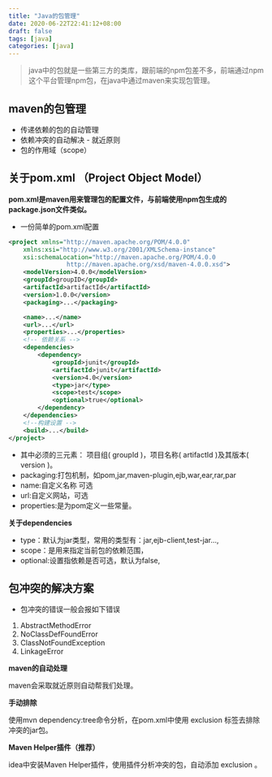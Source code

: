 ```yaml
---
title: "Java的包管理"
date: 2020-06-22T22:41:12+08:00
draft: false
tags: [java]
categories: [java]
---
```


> java中的包就是一些第三方的类库，跟前端的npm包差不多，前端通过npm这个平台管理npm包，在java中通过maven来实现包管理。

## maven的包管理
* 传递依赖的包的自动管理
* 依赖冲突的自动解决 - 就近原则
* 包的作用域（scope）

## 关于pom.xml （Project Object Model）
**pom.xml是maven用来管理包的配置文件，与前端使用npm包生成的package.json文件类似。**

* 一份简单的pom.xml配置
```xml
<project xmlns="http://maven.apache.org/POM/4.0.0"
    xmlns:xsi="http://www.w3.org/2001/XMLSchema-instance"
    xsi:schemaLocation="http://maven.apache.org/POM/4.0.0
                http://maven.apache.org/xsd/maven-4.0.0.xsd">
    <modelVersion>4.0.0</modelVersion>
    <groupId>groupID</groupId>
    <artifactId>artifactId</artifactId>
    <version>1.0.0</version>
    <packaging>...</packaging>

    <name>...</name>
    <url>...</url>
    <properties>...</properties>
    <!-- 依赖关系 -->
    <dependencies>
        <dependency>
            <groupId>junit</groupId>
            <artifactId>junit</artifactId>
            <version>4.0</version>
            <type>jar</type>
            <scope>test</scope>
            <optional>true</optional>
        </dependency>
    </dependencies>
    <!--构建设置 -->
    <build>...</build>
</project>
```
* 其中必须的三元素： 项目组( groupId )，项目名称( artifactId )及其版本( version )。
* packaging:打包机制，如pom,jar,maven-plugin,ejb,war,ear,rar,par
* name:自定义名称 可选
* url:自定义网站，可选
* properties:是为pom定义一些常量。

**关于dependencies**
* type：默认为jar类型，常用的类型有：jar,ejb-client,test-jar...,
* scope：是用来指定当前包的依赖范围，
* optional:设置指依赖是否可选，默认为false,

## 包冲突的解决方案
* 包冲突的错误一般会报如下错误
1. AbstractMethodError
2. NoClassDefFoundError
3. ClassNotFoundException
4. LinkageError

**maven的自动处理**

maven会采取就近原则自动帮我们处理。

**手动排除**

使用mvn dependency:tree命令分析，在pom.xml中使用 exclusion 标签去排除冲突的jar包。

**Maven Helper插件（推荐）**

idea中安装Maven Helper插件，使用插件分析冲突的包，自动添加 exclusion 。
